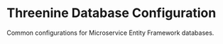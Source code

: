 # Threenine Database Configuration

Common configurations for Microservice Entity Framework databases.